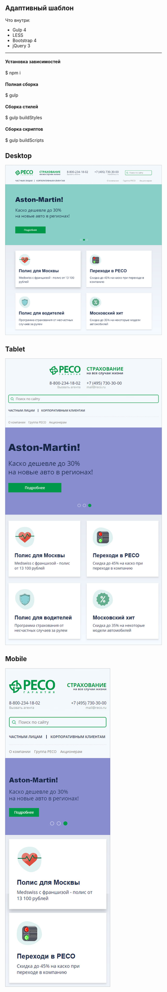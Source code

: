 ## Адаптивный шаблон
Что внутри:
* Gulp 4
* LESS
* Bootstrap 4
* jQuery 3
---
#### Установка зависимостей
$ npm i
#### Полная сборка
$ gulp
#### Сборка стилей
$ gulp buildStyles
#### Сборка скриптов
$ gulp buildScripts


Desktop
---
![](https://github.com/AKopytenko/Templates/blob/master/reco/preview-desktop.jpg)

Tablet
---
![](https://github.com/AKopytenko/Templates/blob/master/reco/preview-tablet.jpg)

Mobile
---
![](https://github.com/AKopytenko/Templates/blob/master/reco/preview-mobile.jpg)
